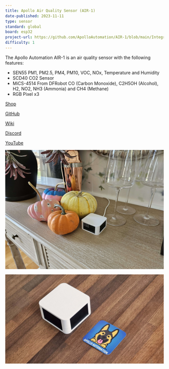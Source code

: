 ```yaml
---
title: Apollo Air Quality Sensor (AIR-1)
date-published: 2023-11-11
type: sensor
standard: global
board: esp32
project-url: https://github.com/ApolloAutomation/AIR-1/blob/main/Integrations/ESPHome/AIR-1.yaml
difficulty: 1
---
```


The Apollo Automation AIR-1 is an air quality sensor with the following features:

- SEN55 PM1, PM2.5, PM4, PM10, VOC, NOx, Temperature and Humidity
- SCD40 CO2 Sensor
- MiCS-4514 From DFRobot CO (Carbon Monoxide), C2H5OH (Alcohol), H2, NO2, NH3 (Ammonia) and CH4 (Methane)
- RGB Pixel x3

[Shop](https://shop.apolloautomation.cloud/products/air-1)

[GitHub](https://github.com/ApolloAutomation/AIR-1)

[Wiki](https://wiki.apolloautomation.cloud/)

[Discord](https://discord.gg/mMNgQPyF94)

[YouTube](https://www.youtube.com/@ApolloAutomation)

![Apollo AIR-1](Apollo-AIR-1.jpg "Apollo AIR-1")

![Apollo AIR-1 Size ](Apollo-AIR-1-Size.jpg "Apollo AIR-1 Size")
